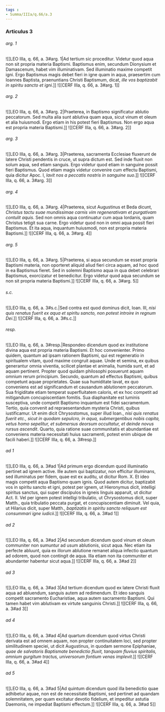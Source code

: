 ```yaml
---
tags : 
- Summa/IIIa/q.66/a.3
---
```


### Articulus 3

###### arg. 1
![[LEO IIIa, q. 66, a. 3#arg. 1|Ad tertium sic proceditur. Videtur quod aqua non sit propria materia Baptismi. Baptismus enim, secundum Dionysium et Damascenum, habet vim illuminativam. Sed illuminatio maxime competit igni. Ergo Baptismus magis debet fieri in igne quam in aqua, praesertim cum Ioannes Baptista, praenuntians Christi Baptismum, dicat, *ille vos baptizabit in spiritu sancto et igni*.]]
![[CERF IIIa, q. 66, a. 3#arg. 1]]

###### arg. 2
![[LEO IIIa, q. 66, a. 3#arg. 2|Praeterea, in Baptismo significatur ablutio peccatorum. Sed multa alia sunt ablutiva quam aqua, sicut vinum et oleum et alia huiusmodi. Ergo etiam in his potest fieri Baptismus. Non ergo aqua est propria materia Baptismi.]]
![[CERF IIIa, q. 66, a. 3#arg. 2]]

###### arg. 3
![[LEO IIIa, q. 66, a. 3#arg. 3|Praeterea, sacramenta Ecclesiae fluxerunt de latere Christi pendentis in cruce, ut supra dictum est. Sed inde fluxit non solum aqua, sed etiam sanguis. Ergo videtur quod etiam in sanguine possit fieri Baptismus. Quod etiam magis videtur convenire cum effectu Baptismi, quia dicitur Apoc. I, *lavit nos a peccatis nostris in sanguine suo*.]]
![[CERF IIIa, q. 66, a. 3#arg. 3]]

###### arg. 4
![[LEO IIIa, q. 66, a. 3#arg. 4|Praeterea, sicut Augustinus et Beda dicunt, *Christus tactu suae mundissimae carnis vim regenerativam et purgativam contulit aquis*. Sed non omnis aqua continuatur cum aqua Iordanis, quam Christus tetigit sua carne. Ergo videtur quod non in omni aqua possit fieri Baptismus. Et ita aqua, inquantum huiusmodi, non est propria materia Baptismi.]]
![[CERF IIIa, q. 66, a. 3#arg. 4]]

###### arg. 5
![[LEO IIIa, q. 66, a. 3#arg. 5|Praeterea, si aqua secundum se esset propria Baptismi materia, non oporteret aliquid aliud fieri circa aquam, ad hoc quod in ea Baptismus fieret. Sed in solemni Baptismo aqua in qua debet celebrari Baptismus, exorcizatur et benedicitur. Ergo videtur quod aqua secundum se non sit propria materia Baptismi.]]
![[CERF IIIa, q. 66, a. 3#arg. 5]]

###### s.c.
![[LEO IIIa, q. 66, a. 3#s.c.|Sed contra est quod dominus dicit, Ioan. III, *nisi quis renatus fuerit ex aqua et spiritu sancto, non potest introire in regnum Dei*.]]
![[CERF IIIa, q. 66, a. 3#s.c.]]

###### resp.
![[LEO IIIa, q. 66, a. 3#resp.|Respondeo dicendum quod ex institutione divina aqua est propria materia Baptismi. Et hoc convenienter. Primo quidem, quantum ad ipsam rationem Baptismi, qui est regeneratio in spiritualem vitam, quod maxime congruit aquae. Unde et semina, ex quibus generantur omnia viventia, scilicet plantae et animalia, humida sunt, et ad aquam pertinent. Propter quod quidam philosophi posuerunt aquam omnium rerum principium. Secundo, quantum ad effectus Baptismi, quibus competunt aquae proprietates. Quae sua humiditate lavat, ex quo conveniens est ad significandum et causandum ablutionem peccatorum. Sua frigiditate etiam temperat superfluitatem caloris, et ex hoc competit ad mitigandum concupiscentiam fomitis. Sua diaphanitate est luminis susceptiva, unde competit Baptismo inquantum est fidei sacramentum. Tertio, quia convenit ad repraesentandum mysteria Christi, quibus iustificamur. Ut enim dicit Chrysostomus, super illud Ioan., *nisi quis renatus fuerit etc., sicut in quodam sepulcro, in aqua, submergentibus nobis capita, vetus homo sepelitur, et submersus deorsum occultatur, et deinde novus rursus ascendit*. Quarto, quia ratione suae communitatis et abundantiae est conveniens materia necessitati huius sacramenti, potest enim ubique de facili haberi.]]
![[CERF IIIa, q. 66, a. 3#resp.]]

###### ad 1
![[LEO IIIa, q. 66, a. 3#ad 1|Ad primum ergo dicendum quod illuminatio pertinet ad ignem active. Ille autem qui baptizatur, non efficitur illuminans, sed illuminatus per fidem, quae est ex auditu, ut dicitur Rom. X. Et ideo magis competit aqua Baptismo quam ignis. Quod autem dicitur, baptizabit vos in spiritu sancto et igni, potest per ignem, ut Hieronymus dicit, intelligi spiritus sanctus, qui super discipulos in igneis linguis apparuit, ut dicitur Act. II. Vel per ignem potest intelligi tribulatio, ut Chrysostomus dicit, super Matth., quia tribulatio peccata purgat, et concupiscentiam diminuit. Vel quia, ut Hilarius dicit, super Matth., *baptizatis in spiritu sancto reliquum est consummari igne iudicii*.]]
![[CERF IIIa, q. 66, a. 3#ad 1]]

###### ad 2
![[LEO IIIa, q. 66, a. 3#ad 2|Ad secundum dicendum quod vinum et oleum communiter non sumuntur ad usum ablutionis, sicut aqua. Nec etiam ita perfecte abluunt, quia ex illorum ablutione remanet aliqua infectio quantum ad odorem, quod non contingit de aqua. Illa etiam non ita communiter et abundanter habentur sicut aqua.]]
![[CERF IIIa, q. 66, a. 3#ad 2]]

###### ad 3
![[LEO IIIa, q. 66, a. 3#ad 3|Ad tertium dicendum quod ex latere Christi fluxit aqua ad abluendum, sanguis autem ad redimendum. Et ideo sanguis competit sacramento Eucharistiae, aqua autem sacramento Baptismi. Qui tamen habet vim ablutivam ex virtute sanguinis Christi.]]
![[CERF IIIa, q. 66, a. 3#ad 3]]

###### ad 4
![[LEO IIIa, q. 66, a. 3#ad 4|Ad quartum dicendum quod virtus Christi derivata est ad omnem aquam, non propter continuitatem loci, sed propter similitudinem speciei, ut dicit Augustinus, in quodam sermone Epiphaniae, *quae de salvatoris Baptismate benedictio fluxit, tanquam fluvius spiritalis, omnium gurgitum tractus, universorum fontium venas implevit*.]]
![[CERF IIIa, q. 66, a. 3#ad 4]]

###### ad 5
![[LEO IIIa, q. 66, a. 3#ad 5|Ad quintum dicendum quod illa benedictio quae adhibetur aquae, non est de necessitate Baptismi, sed pertinet ad quandam solemnitatem, per quam excitatur devotio fidelium, et impeditur astutia Daemonis, ne impediat Baptismi effectum.]]
![[CERF IIIa, q. 66, a. 3#ad 5]]

